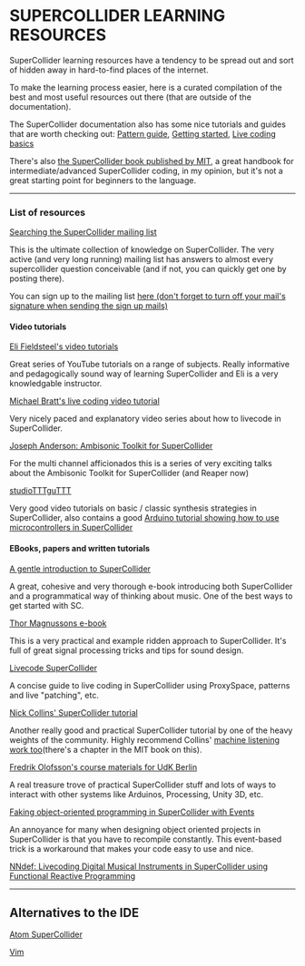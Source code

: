 # SUPERCOLLIDER LEARNING RESOURCES

SuperCollider learning resources have a tendency to be spread out and sort of hidden away in hard-to-find places of the internet.

To make the learning process easier, here is a curated compilation of the best and most useful resources out there (that are outside of the documentation).

The SuperCollider documentation also has some nice tutorials and guides that are worth checking out: [Pattern
guide](http://doc.sccode.org/Browse.html#Streams-Patterns-Events%3EA-Practical-Guide), [Getting started](http://doc.sccode.org/Browse.html#Tutorials%3EGetting-Started), [Live coding basics](http://doc.sccode.org/Browse.html#Tutorials%3EJITLib)

There's also [the SuperCollider book published by MIT](https://mitpress.mit.edu/books/supercollider-book), a great handbook for intermediate/advanced SuperCollider coding, in my opinion, but it's not a great starting point for beginners to the language.

---

### List of resources

[Searching the SuperCollider mailing list](https://www.listarc.bham.ac.uk/lists/sc-users/search/)

This is the ultimate collection of knowledge on SuperCollider. The very active
(and very long running) mailing list has answers to almost every supercollider
question conceivable (and if not, you can quickly get one by posting there).

You can sign up to the mailing list [here (don't forget to turn off your mail's signature when sending the sign up mails)](https://www.birmingham.ac.uk/facilities/ea-studios/research/supercollider/mailinglist.aspx)

#### Video tutorials

[Eli Fieldsteel's video
tutorials](https://www.youtube.com/watch?v=yRzsOOiJ_p4&list=PLPYzvS8A_rTaNDweXe6PX4CXSGq4iEWYC)

Great series of YouTube tutorials on a range of subjects. Really informative and pedagogically sound way of learning SuperCollider and Eli is a very knowledgable instructor.

[Michael Bratt's live coding video tutorial](https://youtu.be/0TtxZQUOGGw)

Very nicely paced and explanatory video series about how to livecode in
SuperCollider.

[Joseph Anderson: Ambisonic Toolkit for SuperCollider](http://www.ambisonictoolkit.net/documentation/supercollider/tutorials/)

For the multi channel afficionados this is a series of very exciting talks about
the Ambisonic Toolkit for SuperCollider (and Reaper now)

[studioTTTguTTT](https://www.youtube.com/watch?v=kktHsF9AA18&list=PLAXkVXyP6y5NLitPZiav-bknzKw_9tJs_)

Very good video tutorials on basic / classic synthesis strategies in
SuperCollider, also contains a good [ Arduino tutorial showing how to use microcontrollers in SuperCollider](https://www.youtube.com/watch?v=AQ5uCPdm0AQ&list=PLAXkVXyP6y5PF2Xy0hMWiKuIdf2Zu6xnG)

#### EBooks, papers and written tutorials

[A gentle introduction to SuperCollider](https://ccrma.stanford.edu/~ruviaro/texts/A_Gentle_Introduction_To_SuperCollider.pdf)

A great, cohesive and very thorough e-book introducing both SuperCollider and a programmatical way of thinking about music. One of the best ways to get started with SC.

[Thor Magnussons e-book](https://thormagnusson.gitbooks.io/scoring/content/)

This is a very practical and example ridden approach to SuperCollider.
It's full of great signal processing tricks and tips for sound design.

[Livecode SuperCollider](https://theseanco.github.io/howto_co34pt_liveCode/)

A concise guide to live coding in SuperCollider using ProxySpace, patterns
and live "patching", etc.

[Nick Collins' SuperCollider tutorial](http://composerprogrammer.com/teaching/supercollider/sctutorial/tutorial.html)

Another really good and practical SuperCollider tutorial by one of the
heavy weights of the community. Highly recommend Collins' [machine listening work too](https://composerprogrammer.com/teaching/supercollider/advanced/#machinelistening)(there's a chapter in the MIT book on this).

[Fredrik Olofsson's course materials for UdK Berlin](http://redfrik.github.io/udk00-Audiovisual_Programming/)

A real treasure trove of practical SuperCollider stuff and lots of ways to interact with other systems like Arduinos, Processing, Unity 3D, etc.

[Faking object-oriented programming in SuperCollider with
Events](https://web.archive.org/web/20141008053015/http://www.tmroyal.com/supercollider-pseudoclasses-with-events.html)

An annoyance for many when designing object oriented projects in SuperCollider is that you
have to recompile constantly. This event-based trick is a workaround that makes your code easy to use and nice.

[NNdef: Livecoding Digital Musical Instruments in SuperCollider using Functional Reactive Programming](http://www.friendlyvirus.org/files/Miguel-Negrao-NNdef-FARM-2018.pdf)

---

## Alternatives to the IDE

[Atom SuperCollider](https://github.com/crucialfelix/atom-supercollider)

[Vim](https://github.com/madskjeldgaard/talks-tutorials-workshops/blob/master/tutorials/scvim/scvim-installation.md)
